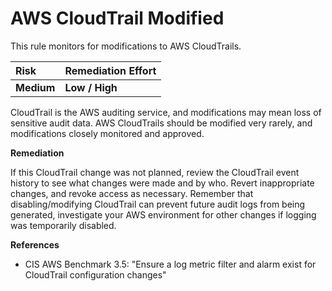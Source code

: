 # AWS CloudTrail Modified

This rule monitors for modifications to AWS CloudTrails.

| Risk       | Remediation Effort |
| :--------- | :----------------- |
| **Medium** | **Low / High**     |

CloudTrail is the AWS auditing service, and modifications may mean loss of sensitive audit data. AWS CloudTrails should be modified very rarely, and modifications closely monitored and approved.

**Remediation**

If this CloudTrail change was not planned, review the CloudTrail event history to see what changes were made and by who. Revert inappropriate changes, and revoke access as necessary. Remember that disabling/modifying CloudTrail can prevent future audit logs from being generated, investigate your AWS environment for other changes if logging was temporarily disabled.

**References**

- CIS AWS Benchmark 3.5: "Ensure a log metric filter and alarm exist for CloudTrail configuration changes"
